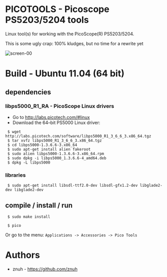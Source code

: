 # PICOTOOLS - Picoscope PS5203/5204 tools

Linux tool(s) for working with the PicoScope(R) PS5203/5204.

This is some ugly crap: 100% kludges, but no time for a rewrite yet

![screen-00](https://raw.github.com/koppi/picotools/master/screen-00.png "picotools gnuplot screenshot 00")

# Build - Ubuntu 11.04 (64 bit)

## dependencies

### libps5000_R1_RA - PicoScope Linux drivers

 * Go to http://labs.picotech.com/#linux
 * Download the 64–bit PS5000 Linux driver:

```
 $ wget http://labs.picotech.com/software/libps5000_R1_3_6_6_3.x86_64.tgz
 $ tar xvfz libps5000_R1_3_6_6_3.x86_64.tgz
 $ cd libps5000-1.3.6.6-3.x86_64
 $ sudo apt-get install alien fakeroot
 $ sudo alien libps5000-1.3.6.6-3.x86_64.rpm
 $ sudo dpkg -i libps5000_1.3.6.6-4_amd64.deb
 $ dpkg -L libps5000
```

### libraries

```
 $ sudo apt-get install libsdl-ttf2.0-dev libsdl-gfx1.2-dev libglade2-dev libglade2-dev
```

## compile / install / run

```
 $ sudo make install
```

```
 $ pico
```

Or go to the menu: ```Applications -> Accessories -> Pico Tools```

# Authors

 * znuh - https://github.com/znuh

